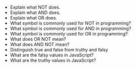 * Explain what NOT does.
* Explain what AND does.
* Explain what OR does.
* What symbol is commonly used for NOT in programming?
* What symbol is commonly used for AND in programming?
* What symbol is commonly used for OR in programming?
* What does OR NOT mean?
* What does AND NOT mean?
* Distinguish true and false from truthy and falsy
* What are the falsy values in JavaScript?
* What are the truthy values in JavaScript?
